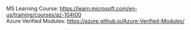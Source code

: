 MS Learning Course: <https://learn.microsoft.com/en-us/training/courses/az-104t00></br>
Azure Verified Modules: <https://azure.github.io/Azure-Verified-Modules/>
